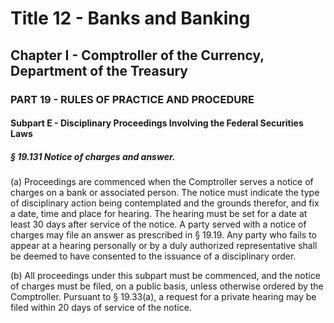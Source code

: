 
# Title 12 - Banks and Banking
## Chapter I - Comptroller of the Currency, Department of the Treasury
### PART 19 - RULES OF PRACTICE AND PROCEDURE
#### Subpart E - Disciplinary Proceedings Involving the Federal Securities Laws
##### § 19.131 Notice of charges and answer.

(a) Proceedings are commenced when the Comptroller serves a notice of charges on a bank or associated person. The notice must indicate the type of disciplinary action being contemplated and the grounds therefor, and fix a date, time and place for hearing. The hearing must be set for a date at least 30 days after service of the notice. A party served with a notice of charges may file an answer as prescribed in § 19.19. Any party who fails to appear at a hearing personally or by a duly authorized representative shall be deemed to have consented to the issuance of a disciplinary order.

(b) All proceedings under this subpart must be commenced, and the notice of charges must be filed, on a public basis, unless otherwise ordered by the Comptroller. Pursuant to § 19.33(a), a request for a private hearing may be filed within 20 days of service of the notice.
